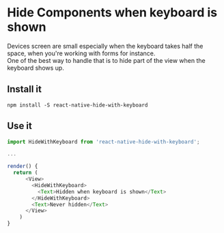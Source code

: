 # Hide Components when keyboard is shown

Devices screen are small especially when the keyboard takes half the space,
when you're working with forms for instance.  
One of the best way to handle that is to hide part of the view when the keyboard
shows up.

## Install it
```
npm install -S react-native-hide-with-keyboard
```

## Use it
```javascript
import HideWithKeyboard from 'react-native-hide-with-keyboard';

...

render() {
  return (
      <View>
        <HideWithKeyboard>
          <Text>Hidden when keyboard is shown</Text>
        </HideWithKeyboard>
        <Text>Never hidden</Text>
      </View>
    )
}
```
